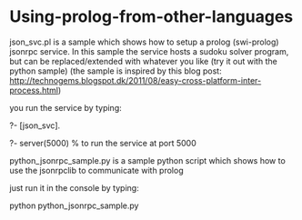 Using-prolog-from-other-languages
=================================
json_svc.pl
is a sample which shows how to setup a prolog (swi-prolog) jsonrpc service.
In this sample the service hosts a sudoku solver program, but can be replaced/extended with whatever you like (try it out with the python sample)
(the sample is inspired by this blog post: http://technogems.blogspot.dk/2011/08/easy-cross-platform-inter-process.html)

you run the service by typing:

?- [json_svc].

?- server(5000) % to run the service at port 5000


python_jsonrpc_sample.py
is a sample python script which shows how to use the jsonrpclib to communicate with prolog

just run it in the console by typing:

python python_jsonrpc_sample.py
